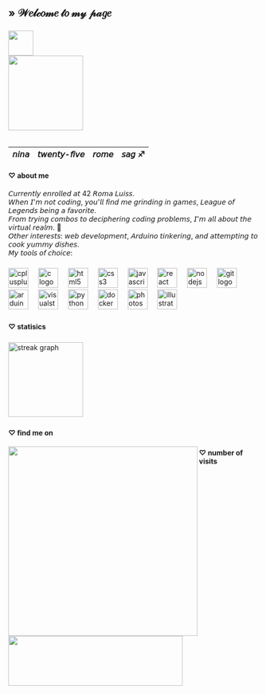 <h2 align="left">» 𝒲𝑒𝓁𝒸𝑜𝓂𝑒 𝓉𝑜 𝓂𝓎 𝓅𝒶𝑔𝑒</h2>

###




<div clear="both">

<img align="left" height="50" src="https://i.pinimg.com/originals/9c/29/d3/9c29d3dcd44f0c5a7fd43ea184b751c1.gif"  />

###

<br clear="both">

<img align="left" height="150" src="https://i.pinimg.com/564x/94/a6/bc/94a6bc6a1f4002847f15c33df7798b0c.jpg"  />

###

<br clear="both">
<br>
<table class="tg">
<thead>
  <tr>
    <th class="tg-0lax">𝘯𝘪𝘯𝘢</th>
    <th class="tg-0lax">𝘵𝘸𝘦𝘯𝘵𝘺-𝘧𝘪𝘷𝘦</th>
    <th class="tg-0lax">𝘳𝘰𝘮𝘦</th>
    <th class="tg-0lax">𝘴𝘢𝘨 ♐︎</th>

  </tr>
</thead>
</table>

<h4 align="left">♡ about me</h4>

<div clear="both">

<p align="left">𝘊𝘶𝘳𝘳𝘦𝘯𝘵𝘭𝘺 𝘦𝘯𝘳𝘰𝘭𝘭𝘦𝘥 𝘢𝘵 42 𝘙𝘰𝘮𝘢 𝘓𝘶𝘪𝘴𝘴.<br>
𝘞𝘩𝘦𝘯 𝘐'𝘮 𝘯𝘰𝘵 𝘤𝘰𝘥𝘪𝘯𝘨, 𝘺𝘰𝘶'𝘭𝘭 𝘧𝘪𝘯𝘥 𝘮𝘦 𝘨𝘳𝘪𝘯𝘥𝘪𝘯𝘨 𝘪𝘯 𝘨𝘢𝘮𝘦𝘴, 𝘓𝘦𝘢𝘨𝘶𝘦 𝘰𝘧 𝘓𝘦𝘨𝘦𝘯𝘥𝘴 𝘣𝘦𝘪𝘯𝘨 𝘢 𝘧𝘢𝘷𝘰𝘳𝘪𝘵𝘦.<br>
𝘍𝘳𝘰𝘮 𝘵𝘳𝘺𝘪𝘯𝘨 𝘤𝘰𝘮𝘣𝘰𝘴 𝘵𝘰 𝘥𝘦𝘤𝘪𝘱𝘩𝘦𝘳𝘪𝘯𝘨 𝘤𝘰𝘥𝘪𝘯𝘨 𝘱𝘳𝘰𝘣𝘭𝘦𝘮𝘴, 𝘐'𝘮 𝘢𝘭𝘭 𝘢𝘣𝘰𝘶𝘵 𝘵𝘩𝘦 𝘷𝘪𝘳𝘵𝘶𝘢𝘭 𝘳𝘦𝘢𝘭𝘮. 🎀<br>
𝘖𝘵𝘩𝘦𝘳 𝘪𝘯𝘵𝘦𝘳𝘦𝘴𝘵𝘴: 𝘸𝘦𝘣 𝘥𝘦𝘷𝘦𝘭𝘰𝘱𝘮𝘦𝘯𝘵, 𝘈𝘳𝘥𝘶𝘪𝘯𝘰 𝘵𝘪𝘯𝘬𝘦𝘳𝘪𝘯𝘨, 𝘢𝘯𝘥 𝘢𝘵𝘵𝘦𝘮𝘱𝘵𝘪𝘯𝘨 𝘵𝘰 𝘤𝘰𝘰𝘬 𝘺𝘶𝘮𝘮𝘺 𝘥𝘪𝘴𝘩𝘦𝘴.
<br>𝘔𝘺 𝘵𝘰𝘰𝘭𝘴 𝘰𝘧 𝘤𝘩𝘰𝘪𝘤𝘦: 
</p>

###

<div align="left">
  <img src="https://cdn.jsdelivr.net/gh/devicons/devicon/icons/cplusplus/cplusplus-original.svg" height="40" alt="cplusplus logo"  />
  <img width="12" />
  <img src="https://cdn.jsdelivr.net/gh/devicons/devicon/icons/c/c-original.svg" height="40" alt="c logo"  />
  <img width="12" />
  <img src="https://cdn.jsdelivr.net/gh/devicons/devicon/icons/html5/html5-original.svg" height="40" alt="html5 logo"  />
  <img width="12" />
  <img src="https://cdn.jsdelivr.net/gh/devicons/devicon/icons/css3/css3-original.svg" height="40" alt="css3 logo"  />
  <img width="12" />
  <img src="https://cdn.jsdelivr.net/gh/devicons/devicon/icons/javascript/javascript-original.svg" height="40" alt="javascript logo"  />
  <img width="12" />
  <img src="https://cdn.jsdelivr.net/gh/devicons/devicon/icons/react/react-original.svg" height="40" alt="react logo"  />
  <img width="12" />
  <img src="https://cdn.jsdelivr.net/gh/devicons/devicon/icons/nodejs/nodejs-original.svg" height="40" alt="nodejs logo"  />
  <img width="12" />
  <img src="https://cdn.jsdelivr.net/gh/devicons/devicon/icons/git/git-original.svg" height="40" alt="git logo"  />
  <img width="12" />
  <img src="https://cdn.jsdelivr.net/gh/devicons/devicon/icons/arduino/arduino-original.svg" height="40" alt="arduino logo"  />
  <img width="12" />
  <img src="https://cdn.jsdelivr.net/gh/devicons/devicon/icons/visualstudio/visualstudio-plain.svg" height="40" alt="visualstudio logo"  />
  <img width="12" />
  <img src="https://cdn.jsdelivr.net/gh/devicons/devicon/icons/python/python-original.svg" height="40" alt="python logo"  />
  <img width="12" />
  <img src="https://cdn.jsdelivr.net/gh/devicons/devicon/icons/docker/docker-original.svg" height="40" alt="docker logo"  />
  <img width="12" />
  <img src="https://cdn.jsdelivr.net/gh/devicons/devicon/icons/photoshop/photoshop-plain.svg" height="40" alt="photoshop logo"  />
  <img width="12" />
  <img src="https://cdn.jsdelivr.net/gh/devicons/devicon/icons/illustrator/illustrator-plain.svg" height="40" alt="illustrator logo"  />
</div>

###

<div clear="both">

<h4 align="left">♡ statisics</h4>

###

<div align="left">
  <img src="https://streak-stats.demolab.com?user=talikumi&locale=en&mode=daily&theme=dracula&hide_border=false&border_radius=5&order=3" height="150" alt="streak graph"  />
</div>

###
<div clear="both">
<h4 align="left">♡ find me on</h4> 

<a href="https://discord.com/users/334441407638929408"><img align="left" width="380" src="https://lanyard.kyrie25.me/api/334441407638929408?imgStyle=round&idleMessage=Add%20me%20@%hatsuyumi!&bg=1f2328"></a>


### <h4 align="left">♡ number of visits</h4>

<img align="center" width="350" height="100" src="https://count.getloli.com/get/@:talikumi">

